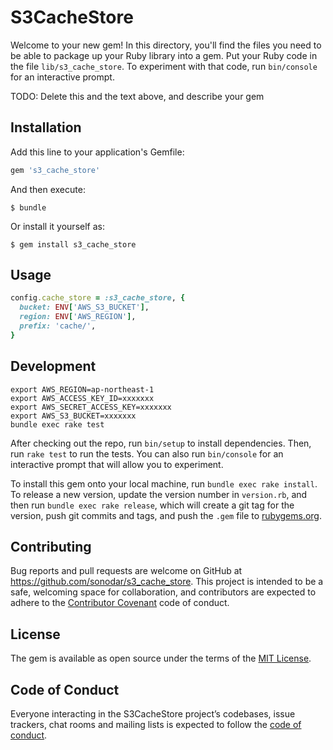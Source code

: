 # S3CacheStore

Welcome to your new gem! In this directory, you'll find the files you need to be able to package up your Ruby library into a gem. Put your Ruby code in the file `lib/s3_cache_store`. To experiment with that code, run `bin/console` for an interactive prompt.

TODO: Delete this and the text above, and describe your gem

## Installation

Add this line to your application's Gemfile:

```ruby
gem 's3_cache_store'
```

And then execute:

    $ bundle

Or install it yourself as:

    $ gem install s3_cache_store

## Usage

```rb
config.cache_store = :s3_cache_store, { 
  bucket: ENV['AWS_S3_BUCKET'],
  region: ENV['AWS_REGION'], 
  prefix: 'cache/',
}
```

## Development

```shell
export AWS_REGION=ap-northeast-1
export AWS_ACCESS_KEY_ID=xxxxxxx
export AWS_SECRET_ACCESS_KEY=xxxxxxx
export AWS_S3_BUCKET=xxxxxxx
bundle exec rake test
```

After checking out the repo, run `bin/setup` to install dependencies. Then, run `rake test` to run the tests. You can also run `bin/console` for an interactive prompt that will allow you to experiment.

To install this gem onto your local machine, run `bundle exec rake install`. To release a new version, update the version number in `version.rb`, and then run `bundle exec rake release`, which will create a git tag for the version, push git commits and tags, and push the `.gem` file to [rubygems.org](https://rubygems.org).

## Contributing

Bug reports and pull requests are welcome on GitHub at https://github.com/sonodar/s3_cache_store. This project is intended to be a safe, welcoming space for collaboration, and contributors are expected to adhere to the [Contributor Covenant](http://contributor-covenant.org) code of conduct.

## License

The gem is available as open source under the terms of the [MIT License](https://opensource.org/licenses/MIT).

## Code of Conduct

Everyone interacting in the S3CacheStore project’s codebases, issue trackers, chat rooms and mailing lists is expected to follow the [code of conduct](https://github.com/sonodar/s3_cache_store/blob/master/CODE_OF_CONDUCT.md).
